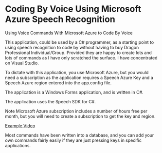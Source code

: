 # Coding By Voice Using Microsoft Azure Speech Recognition

Using Voice Commands With Microsoft Azure to Code By Voice

This application, could be used by a C# programmer, as a starting point to using speech recognition to code by without having to buy Dragon Professional Individual/Group. Provided they are happy to create lots and lots of commands as I have only scratched the surface.  I have concentrated on Visual Studio.

To dictate with this application, you use Microsoft Azure, but you would need a subscription as the application requires a Speech Azure Key and a Speech Azure region entered into the app.config file.

The application is a Windows Forms application, and is written in C#.

The application uses the Speech SDK for C#.

Note Microsoft Azure subscription includes a number of hours free per month, but you will need to create a subscription to get the key and region.

<a href="https://www.youtube.com/watch?v=0gsq9fAEa9c">Example Video</a>


Most commands have been written into a database, and you can add your own commands fairly easily if they are just pressing keys in specific applications.


